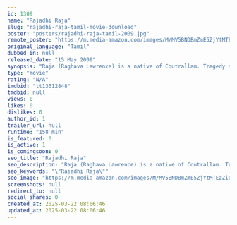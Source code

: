 ```yaml
---
id: 1309
name: "Rajadhi Raja"
slug: "rajadhi-raja-tamil-movie-download"
poster: "posters/rajadhi-raja-tamil-2009.jpg"
remote_poster: "https://m.media-amazon.com/images/M/MV5BNDBmZmE5ZjYtMTEzZi00YTY1LTg4YTUtMGRjODBhZGNjNTk3XkEyXkFqcGdeQXVyMTMzNzYwODU5._V1_SX300.jpg"
original_language: "Tamil"
dubbed_in: null
released_date: "15 May 2009"
synopsis: "Raja (Raghava Lawrence) is a native of Coutrallam. Tragedy strikes his adolescent life when his father loses his hand when a doctor in an inebriated condition operates on him. The doctor fearing legal consequences bribes the local..."
type: "movie"
rating: "N/A"
imdbid: "tt13612848"
tmdbid: null
views: 0
likes: 0
dislikes: 0
author_id: 1
trailer_url: null
runtime: "158 min"
is_featured: 0
is_active: 1
is_comingsoon: 0
seo_title: "Rajadhi Raja"
seo_description: "Raja (Raghava Lawrence) is a native of Coutrallam. Tragedy strikes his adolescent life when his father loses his hand when a doctor in an inebriated condition operates on him. The doctor fearing legal consequences bribes the local..."
seo_keywords: "\"Rajadhi Raja\""
seo_image: "https://m.media-amazon.com/images/M/MV5BNDBmZmE5ZjYtMTEzZi00YTY1LTg4YTUtMGRjODBhZGNjNTk3XkEyXkFqcGdeQXVyMTMzNzYwODU5._V1_SX300.jpg"
screenshots: null
redirect_to: null
social_shares: 0
created_at: 2025-03-22 08:06:46
updated_at: 2025-03-22 08:06:46
---
```


